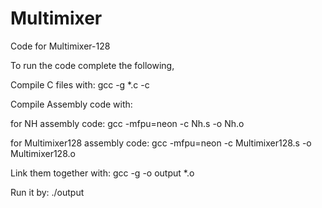 # Multimixer
Code for Multimixer-128

To run the code complete the following,


Compile C files with: 
gcc -g *.c -c

Compile Assembly code with: 

for NH assembly code:
gcc -mfpu=neon -c Nh.s -o Nh.o

for Multimixer128 assembly code:
gcc -mfpu=neon -c Multimixer128.s -o Multimixer128.o

Link them together with: 
gcc -g -o output *.o

Run it by:
./output

